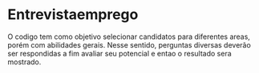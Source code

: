 # Entrevistaemprego
O codigo tem como objetivo selecionar candidatos para diferentes areas, porém com abilidades gerais. Nesse sentido, perguntas diversas deverão ser respondidas a fim avaliar seu potencial e entao o resultado sera mostrado.
